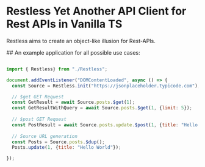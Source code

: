 # Restless  Yet Another API Client for Rest APIs in Vanilla TS

Restless aims to create an object-like illusion for Rest-APIs.

## An example application for all possible use cases:

```javascript

import { Restless} from "./Restless";

document.addEventListener("DOMContentLoaded", async () => {
  const Source = Restless.init("https://jsonplaceholder.typicode.com");

  // $get GET Request
  const GetResult = await Source.posts.$get(1);
  const GetResultWithQuery = await Source.posts.$get(1, {limit: 5});
  
  // $post GET Request
  const PostResult = await Source.posts.update.$post(1, {title: "Hello World"});
  
  // Source URL generation
  const Posts = Source.posts.$dup();
  Posts.update(1, {title: "Hello World"});

});

```